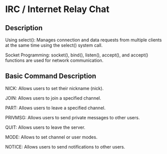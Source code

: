 # IRC / Internet Relay Chat

## Description
Using select(): Manages connection and data requests from multiple clients at the same time using the select() system call.

Socket Programming: socket(), bind(), listen(), accept(), and accept() functions are used for network communication.
## Basic Command	Description


NICK: Allows users to set their nickname (nick).

JOIN: Allows users to join a specified channel.

PART: Allows users to leave a specified channel.

PRIVMSG: Allows users to send private messages to other users.

QUIT: Allows users to leave the server.

MODE: Allows to set channel or user modes.

NOTICE: Allows users to send notifications to other users.
